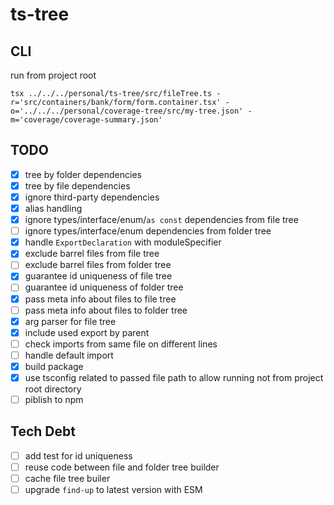 # ts-tree

## CLI

run from project root

```shell
tsx ../../../personal/ts-tree/src/fileTree.ts -r='src/containers/bank/form/form.container.tsx' -o='../../../personal/coverage-tree/src/my-tree.json' -m='coverage/coverage-summary.json'
```

## TODO

- [x] tree by folder dependencies
- [x] tree by file dependencies
- [x] ignore third-party dependencies
- [x] alias handling
- [x] ignore types/interface/enum/`as const` dependencies from file tree
- [ ] ignore types/interface/enum dependencies from folder tree
- [x] handle `ExportDeclaration` with moduleSpecifier
- [x] exclude barrel files from file tree
- [ ] exclude barrel files from folder tree
- [x] guarantee id uniqueness of file tree
- [ ] guarantee id uniqueness of folder tree
- [x] pass meta info about files to file tree
- [ ] pass meta info about files to folder tree
- [x] arg parser for file tree
- [x] include used export by parent
- [ ] check imports from same file on different lines
- [ ] handle default import
- [x] build package
- [x] use tsconfig related to passed file path to allow running not from project root directory
- [ ] piblish to npm

## Tech Debt

- [ ] add test for id uniqueness
- [ ] reuse code between file and folder tree builder
- [ ] cache file tree builer
- [ ] upgrade `find-up` to latest version with ESM
